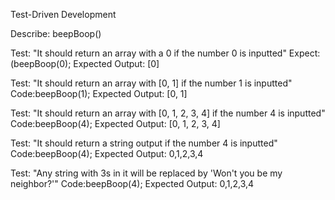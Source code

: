 Test-Driven Development

Describe: beepBoop()

Test: "It should return an array with a 0 if the number 0 is inputted"
Expect:(beepBoop(0);
Expected Output: [0]

Test: "It should return an array with [0, 1] if the number 1 is inputted" Code:beepBoop(1);
Expected Output: [0, 1]

Test: "It should return an array with [0, 1, 2, 3, 4] if the number 4 is inputted"
Code:beepBoop(4);
Expected Output: [0, 1, 2, 3, 4]

Test: "It should return a string output if the number 4 is inputted"
Code:beepBoop(4);
Expected Output: 0,1,2,3,4

Test: "Any string with 3s in it will be replaced by 'Won't you be my neighbor?'"
Code:beepBoop(4);
Expected Output: 0,1,2,3,4

<!-- Template


Describe:

Test:
Code:
Expected Output:


Business logic side:

1) The inputted number will immediately become an array
2) The array created will have '0' to 'inputtedNum'
3) The array elements will list one-by-one
4) #s containing 1 will be replaced with Beep (LEAST IMPORTANT)
5) #s containing 2 will be replaced with Boop
6) #s containing 3 will be replaced with "Won't you be my neighbor?" (MOST IMPORTANT)

**can use regex


-->
